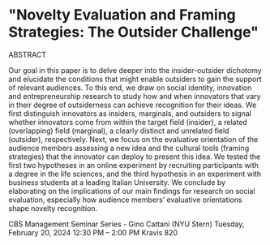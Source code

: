# "Novelty Evaluation and Framing Strategies: The Outsider Challenge"

ABSTRACT

Our goal in this paper is to delve deeper into the insider-outsider dichotomy and elucidate the conditions that might enable outsiders to gain the support of relevant audiences. To this end, we draw on social identity, innovation and entrepreneurship research to study how and when innovators that vary in their degree of outsiderness can achieve recognition for their ideas. We first distinguish innovators as insiders, marginals, and outsiders to signal whether innovators come from within the target field (insider), a related (overlapping) field (marginal), a clearly distinct and unrelated field (outsider), respectively. Next, we focus on the evaluative orientation of the audience members assessing a new idea and the cultural tools (framing strategies) that the innovator can deploy to present this idea. We tested the first two hypotheses in an online experiment by recruiting participants with a degree in the life sciences, and the third hypothesis in an experiment with business students at a leading Italian University. We conclude by elaborating on the implications of our main findings for research on social evaluation, especially how audience members’ evaluative orientations shape novelty recognition.

CBS Management Seminar Series - Gino Cattani (NYU Stern)
Tuesday, February 20, 2024
12:30 PM – 2:00 PM
Kravis 820
